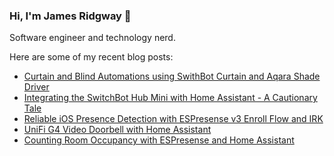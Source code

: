 ### Hi, I'm James Ridgway 👋
Software engineer and technology nerd.

Here are some of my recent blog posts:
  * [Curtain and Blind Automations using SwithBot Curtain and Aqara Shade Driver](https://www.jamesridgway.co.uk/curtain-and-blind-automations-using-swithbot-curtain-and-aqara-shade-driver/)
  * [Integrating the SwitchBot Hub Mini with Home Assistant - A Cautionary Tale](https://www.jamesridgway.co.uk/integrating-the-switchbot-hub-mini-with-home-assistant-a-cautionary-tale/)
  * [Reliable iOS Presence Detection with ESPresense v3 Enroll Flow and IRK](https://www.jamesridgway.co.uk/reliable-ios-presence-detection-with-espresense-v3-enroll-flow-and-irk/)
  * [UniFi G4 Video Doorbell with Home Assistant](https://www.jamesridgway.co.uk/unifi-g4-video-doorbell-with-home-assistant/)
  * [Counting Room Occupancy with ESPresense and Home Assistant](https://www.jamesridgway.co.uk/counting-room-occupancy-with-espresense-and-home-assistant/)
